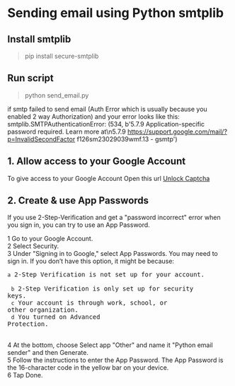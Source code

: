 # Sending email using Python smtplib

## Install smtplib
> pip install secure-smtplib

## Run script
> python send_email.py

if smtp failed to send email (Auth Error which is usually because you enabled 2 way Authorization) and your error looks like this: </br>
smtplib.SMTPAuthenticationError: (534, b'5.7.9 Application-specific password required. Learn more at\n5.7.9  https://support.google.com/mail/?p=InvalidSecondFactor f126sm23029039wmf.13 - gsmtp')

## 1. Allow access to your Google Account
To give access to your Google Account Open this url [Unlock Captcha](https://accounts.google.com/b/0/DisplayUnlockCaptcha)

## 2. Create & use App Passwords
If you use 2-Step-Verification and get a "password incorrect" error when you sign in, you can try to use an App Password.

1 Go to your Google Account. </br>
2 Select Security. </br>
3 Under "Signing in to Google," select App Passwords. You may need to sign in. If you don’t have this option, it might be because: </br>
	<pre>`a` 2-Step Verification is not set up for your account. </br>
	`b` 2-Step Verification is only set up for security keys. </br>
	`c` Your account is through work, school, or other organization. </br>
	`d` You turned on Advanced Protection. </pre> </br> 
4 At the bottom, choose Select app "Other" and name it "Python email sender" and then Generate. </br>
5 Follow the instructions to enter the App Password. The App Password is the 16-character code in the yellow bar on your device. </br>
6 Tap Done.
